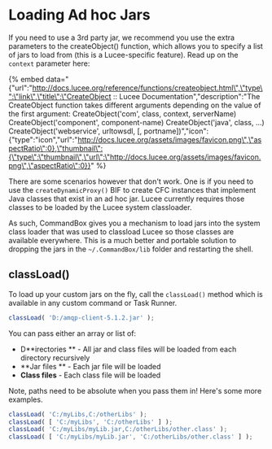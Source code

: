# Loading Ad hoc Jars

If you need to use a 3rd party jar, we recommend you use the extra parameters to the createObject\(\) function, which allows you to specify a list of jars to load from \(this is a Lucee-specific feature\).  Read up on the `context` parameter here:

{% embed data="{\"url\":\"http://docs.lucee.org/reference/functions/createobject.html\",\"type\":\"link\",\"title\":\"CreateObject :: Lucee Documentation\",\"description\":\"The CreateObject function takes different arguments depending on the value of the first argument: CreateObject\(\'com\', class, context, serverName\) CreateObject\(\'component\', component-name\) CreateObject\(\'java\', class, ...\) CreateObject\(\'webservice\', urltowsdl, \[, portname\]\)\",\"icon\":{\"type\":\"icon\",\"url\":\"http://docs.lucee.org/assets/images/favicon.png\",\"aspectRatio\":0},\"thumbnail\":{\"type\":\"thumbnail\",\"url\":\"http://docs.lucee.org/assets/images/favicon.png\",\"aspectRatio\":0}}" %}

There are some scenarios however that don't work.  One is if you need to use the `createDynamicProxy()` BIF to create CFC instances that implement Java classes that exist in an ad hoc jar.  Lucee currently requires those classes to be loaded by the Lucee system classloader.  

As such, CommandBox gives you a mechanism to load jars into the system class loader that was used to classload Lucee so those classes are available everywhere.  This is a much better and portable solution to dropping the jars in the `~/.CommandBox/lib` folder and restarting the shell.

## classLoad\(\)

To load up your custom jars on the fly, call the `classLoad()` method which is available in any custom command or Task Runner.

```javascript
classLoad( 'D:/amqp-client-5.1.2.jar' );
```

You can pass either an array or list of:

* D**irectories  ** - All jar and class files will be loaded from each directory recursively
* **Jar files  ** - Each jar file will be loaded
* **Class files** - Each class file will be loaded

Note, paths need to be absolute when you pass them in!  Here's some more examples.

```javascript
classLoad( 'C:/myLibs,C:/otherLibs' );
classLoad( [ 'C:/myLibs', 'C:/otherLibs' ] );
classLoad( 'C:/myLibs/myLib.jar,C:/otherLibs/other.class' );
classLoad( [ 'C:/myLibs/myLib.jar', 'C:/otherLibs/other.class' ] );
```

